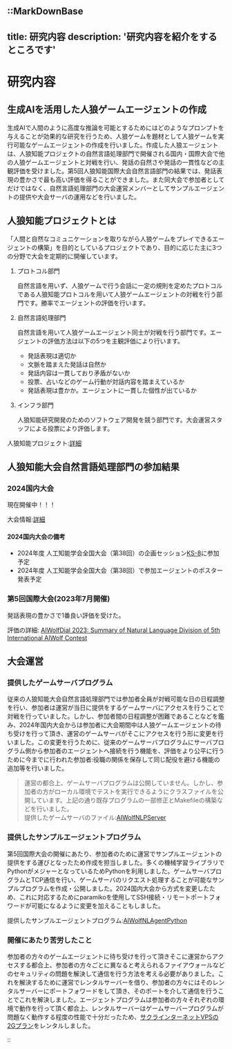 ::MarkDownBase
---
title: 研究内容
description: '研究内容を紹介をするところです'
---

# 研究内容

## 生成AIを活用した人狼ゲームエージェントの作成
生成AIで人間のように高度な推論を可能とするためにはどのようなプロンプトを与えることが効果的な研究を行うため、人狼ゲームを題材として人狼ゲームを実行可能なゲームエージェントの作成を行いました。作成した人狼エージェントは、人狼知能プロジェクトの自然言語処理部門で開催される国内・国際大会で他の人狼ゲームエージェントと対戦を行い、発話の自然さや発話の一貫性などの主観評価を受けました。第5回人狼知能国際大会自然言語部門の結果では、発話表現の豊かさで最も高い評価を得ることができました。また同大会で参加者としてだけではなく、自然言語処理部門の大会運営メンバーとしてサンプルエージェントの提供や大会サーバの運用などを行いました。

## 人狼知能プロジェクトとは
「人間と自然なコミュニケーションを取りながら人狼ゲームをプレイできるエージェントの構築」を目的としているプロジェクトであり、目的に応じた主に3つの分野で大会を定期的に開催しています。
1. プロトコル部門

    自然言語を用いず、人狼ゲームで行う会話に一定の規則を定めたプロトコルである人狼知能プロトコルを用いて人狼ゲームエージェントの対戦を行う部門です。勝率でエージェントの評価を行います。
1. 自然言語処理部門

    自然言語を用いて人狼ゲームエージェント同士が対戦を行う部門です。エージェントの評価方法は以下の5つを主観評価により行います。
    * 発話表現は適切か
    * 文脈を踏まえた発話は自然か
    * 発話内容は一貫しており矛盾がないか
    * 投票、占いなどのゲーム行動が対話内容を踏まえているか
    * 発話表現は豊かか。エージェントに一貫した個性が出ているか
1. インフラ部門

    人狼知能研究開発のためのソフトウェア開発を競う部門です。大会運営スタッフによる投票により評価します。

人狼知能プロジェクト:[詳細](https://aiwolf.org)

## 人狼知能大会自然言語処理部門の参加結果
### 2024国内大会
現在開催中！！！

大会情報:[詳細](https://sites.google.com/view/aiwolfdial2024jp/)

#### 2024国内大会の備考
* 2024年度 人工知能学会全国大会（第38回）の企画セッション[KS-8](https://www.ai-gakkai.or.jp/jsai2024/ks#ks-8)に参加予定
* 2024年度 人工知能学会全国大会（第38回）で参加エージェントのポスター発表予定

### 第5回国際大会(2023年7月開催)
発話表現の豊かさで1番良い評価を受けた。

評価の詳細:
[AIWolfDial 2023: Summary of Natural Language Division of 5th International AIWolf Contest](https://aclanthology.org/2023.inlg-genchal.pdf#page=92)

## 大会運営
### 提供したゲームサーバプログラム
従来の人狼知能大会自然言語処理部門では参加者全員が対戦可能な日の日程調整を行い、参加者は運営が当日に提供をするゲームサーバにアクセスを行うことで対戦を行っていました。しかし、参加者間の日程調整が困難であることなどを鑑み、2024年国内大会からは参加者に大会期間中は人狼ゲームエージェントの待ち受けを行って頂き、運営のゲームサーバがそこにアクセスを行う形に変更を行いました。この変更を行うために、従来のゲームサーバプログラムにサーバプログラム側から参加者のエージェントへ接続を行う機能を、評価をより公平に行うために今までに行われた参加者:役職の関係を保存して同じ配役を避ける機能の追加等を行いました。

> 運営の都合上、ゲームサーバプログラムは公開していません。しかし、参加者の方がローカル環境でテストを実行できるようにクラスファイルを公開しています。上記の通り既存プログラムの一部修正とMakefileの構築などを行いました。
<br>提供したゲームサーバのファイル:[AIWolfNLPServer](https://github.com/aiwolfdial/AIWolfNLGameServer)

### 提供したサンプルエージェントプログラム
第5回国際大会の開催にあたり、参加者のために運営でサンプルエージェントの提供をする運びとなったため作成を担当しました。多くの機械学習ライブラリでPythonがメジャーとなっているためPythonを利用しました。ゲームサーバプログラムとTCP通信を行い、ゲームサーバのリクエスト処理することが可能なサンプルプログラムを作成・公開しました。2024国内大会から方式を変更したため、これに対応するためにparamikoを使用してSSH接続・リモートポートフォワードが可能になるように変更を加えることもしました。

提供したサンプルエージェントプログラム:[AIWolfNLAgentPython](https://github.com/aiwolfdial/AIWolfNLAgentPython)

### 開催にあたり苦労したこと
参加者の方々のゲームエージェントに待ち受けを行って頂きそこに運営からアクセスする都合上、参加者の方々ごとに異なると考えられるファイアウォールなどのセキュリティの問題を解決して通信を行う方法を考える必要がありました。これを解決するために運営でレンタルサーバーを借り、参加者の方々にはそのレンタルサーバーにポートフォワードをして頂き、そのポートを介して通信を行うことでこれを解決しました。エージェントプログラムは参加者の方々それぞれの環境で動作を行って頂く都合上、レンタルサーバーはゲームサーバープログラムが問題なく動作する程度の性能で十分だったため、[サクラインターネットVPSの2Gプラン](https://vps.sakura.ad.jp)をレンタルしました。

::